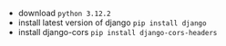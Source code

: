 - download `python 3.12.2`
- install latest version of django `pip install django`
- install django-cors `pip install django-cors-headers`
